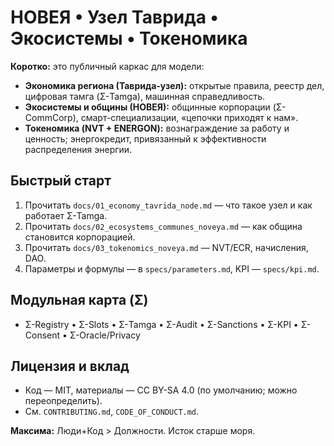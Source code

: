 # НОВЕЯ • Узел Таврида • Экосистемы • Токеномика

**Коротко:** это публичный каркас для модели:
- **Экономика региона (Таврида-узел):** открытые правила, реестр дел, цифровая тамга (Σ-Tamga), машинная справедливость.
- **Экосистемы и общины (НОВЕЯ):** общинные корпорации (Σ-CommCorp), смарт-специализации, «цепочки приходят к нам».
- **Токеномика (NVT + ENERGON):** вознаграждение за работу и ценность; энергокредит, привязанный к эффективности распределения энергии.

## Быстрый старт
1. Прочитать `docs/01_economy_tavrida_node.md` — что такое узел и как работает Σ-Tamga.
2. Прочитать `docs/02_ecosystems_communes_noveya.md` — как община становится корпорацией.
3. Прочитать `docs/03_tokenomics_noveya.md` — NVT/ECR, начисления, DAO.
4. Параметры и формулы — в `specs/parameters.md`, KPI — `specs/kpi.md`.

## Модульная карта (Σ)
- Σ-Registry • Σ-Slots • Σ-Tamga • Σ-Audit • Σ-Sanctions • Σ-KPI • Σ-Consent • Σ-Oracle/Privacy

## Лицензия и вклад
- Код — MIT, материалы — CC BY-SA 4.0 (по умолчанию; можно переопределить).
- См. `CONTRIBUTING.md`, `CODE_OF_CONDUCT.md`.

**Максима:** Люди+Код > Должности. Исток старше моря.
